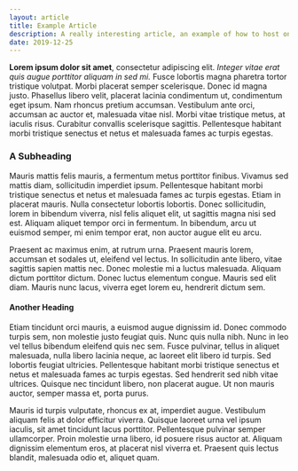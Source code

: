 ```yaml
---
layout: article
title: Example Article
description: A really interesting article, an example of how to host on this website
date: 2019-12-25
---
```



**Lorem ipsum dolor sit amet**, consectetur adipiscing elit. *Integer vitae erat quis augue porttitor aliquam in sed mi.* Fusce lobortis magna pharetra tortor tristique volutpat. Morbi placerat semper scelerisque. Donec id magna justo. Phasellus libero velit, placerat lacinia condimentum ut, condimentum eget ipsum. Nam rhoncus pretium accumsan. Vestibulum ante orci, accumsan ac auctor et, malesuada vitae nisl. Morbi vitae tristique metus, at iaculis risus. Curabitur convallis scelerisque sagittis. Pellentesque habitant morbi tristique senectus et netus et malesuada fames ac turpis egestas.

### A Subheading
Mauris mattis felis mauris, a fermentum metus porttitor finibus. Vivamus sed mattis diam, sollicitudin imperdiet ipsum. Pellentesque habitant morbi tristique senectus et netus et malesuada fames ac turpis egestas. Etiam in placerat mauris. Nulla consectetur lobortis lobortis. Donec sollicitudin, lorem in bibendum viverra, nisl felis aliquet elit, ut sagittis magna nisi sed est. Aliquam aliquet tempor orci in fermentum. In bibendum, arcu ut euismod semper, mi enim tempor erat, non auctor augue elit eu arcu.

Praesent ac maximus enim, at rutrum urna. Praesent mauris lorem, accumsan et sodales ut, eleifend vel lectus. In sollicitudin ante libero, vitae sagittis sapien mattis nec. Donec molestie mi a luctus malesuada. Aliquam dictum porttitor dictum. Donec luctus elementum congue. Mauris sed elit diam. Mauris nunc lacus, viverra eget lorem eu, hendrerit dictum sem.

#### Another Heading
Etiam tincidunt orci mauris, a euismod augue dignissim id. Donec commodo turpis sem, non molestie justo feugiat quis. Nunc quis nulla nibh. Nunc in leo vel tellus bibendum eleifend quis nec sem. Fusce pulvinar, tellus in aliquet malesuada, nulla libero lacinia neque, ac laoreet elit libero id turpis. Sed lobortis feugiat ultricies. Pellentesque habitant morbi tristique senectus et netus et malesuada fames ac turpis egestas. Sed hendrerit sed nibh vitae ultrices. Quisque nec tincidunt libero, non placerat augue. Ut non mauris auctor, semper massa et, porta purus.

Mauris id turpis vulputate, rhoncus ex at, imperdiet augue. Vestibulum aliquam felis at dolor efficitur viverra. Quisque laoreet urna vel ipsum iaculis, sit amet tincidunt lacus porttitor. Pellentesque pulvinar semper ullamcorper. Proin molestie urna libero, id posuere risus auctor at. Aliquam dignissim elementum eros, at placerat nisl viverra et. Praesent quis lectus blandit, malesuada odio et, aliquet quam.
